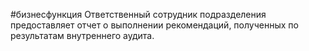 #бизнесфункция 
Ответственный сотрудник подразделения предоставляет отчет о выполнении рекомендаций, полученных по результатам внутреннего аудита.